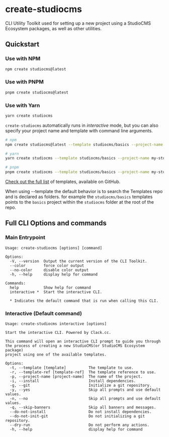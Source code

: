 # create-studiocms

CLI Utility Toolkit used for setting up a new project using a StudioCMS Ecosystem packages, as well as other utilities.

## Quickstart

### Use with NPM

```bash
npm create studiocms@latest
```

### Use with PNPM

```bash
pnpm create studiocms@latest
```

### Use with Yarn

```bash
yarn create studiocms
```

`create-studiocms` automatically runs in _interactive_ mode, but you can also specify your project name and template with command line arguments.

```bash
# npm
npm create studiocms@latest --template studiocms/basics --project-name my-studiocms-project

# yarn
yarn create studiocms --template studiocms/basics --project-name my-studiocms-project

# pnpm
pnpm create studiocms --template studiocms/basics --project-name my-studiocms-project
```

[Check out the full list][templates] of templates, available on GitHub.

When using --template the default behavior is to search the Templates repo and is declared as folders. for example the `studiocms/basics` templates points to the `basics` project within the `studiocms` folder at the root of the repo.

## Full CLI Options and commands

### Main Entrypoint

```log
Usage: create-studiocms [options] [command]

Options:
  -V, --version  Output the current version of the CLI Toolkit.
  --color        force color output
  --no-color     disable color output
  -h, --help     display help for command

Commands:
  help           Show help for command
  interactive *  Start the interactive CLI.

  * Indicates the default command that is run when calling this CLI.
```

### Interactive (Default command)

```log
Usage: create-studiocms interactive [options]

Start the interactive CLI. Powered by Clack.cc.

This command will open an interactive CLI prompt to guide you through
the process of creating a new StudioCMS(or StudioCMS Ecosystem package)
project using one of the available templates.

Options:
  -t, --template [template]          The template to use.
  -r, --template-ref [template-ref]  The template reference to use.
  -p, --project-name [project-name]  The name of the project.
  -i, --install                      Install dependencies.
  -g, --git                          Initialize a git repository.
  -y, --yes                          Skip all prompts and use default values.
  -n, --no                           Skip all prompts and use default values.
  -q, --skip-banners                 Skip all banners and messages.
  --do-not-install                   Do not install dependencies.
  --do-not-init-git                  Do not initializing a git repository.
  --dry-run                          Do not perform any actions.
  -h, --help                         display help for command
```

[templates]: https://github.com/withstudiocms/templates